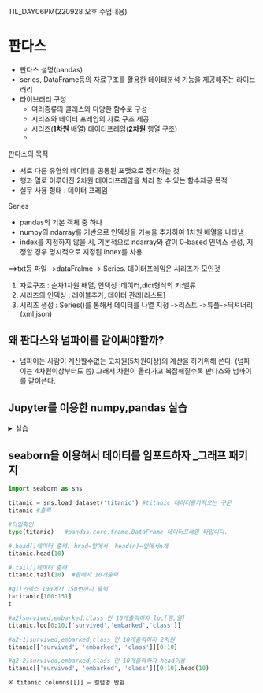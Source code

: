 TIL_DAY06PM(220928 오후 수업내용)

# 판다스

- 판다스 설명(pandas)
- series, DataFrame등의 자료구조를 활용한 데이터분석 기능을 제공해주는 라이브러리
- 라이브러리 구성
    - 여러종류의 클래스와 다양한 함수로 구성
    - 시리즈와 데이터 프레임의 자료 구조 제공
    - 시리즈(**1차원** 배열) 데이터프레임(**2차원** 행열 구조)
    - 
판다스의 목적
- 서로 다른 유형의 데이터를 공통된 포맷으로 정리하는 것
- 행과 열로 이루어진 2차원 데이터프레임을 처리 할 수 있는 함수제공 목적
- 실무 사용 형태 : 데이터 프레임

Series 
- pandas의 기본 객체 중 하나
- numpy의 ndarray를 기반으로 인덱싱을 기능을 추가하여 1차원 배열을 나타냄
- index를 지정하지 않을 시, 기본적으로 ndarray와 같이 0-based 인덱스 생성, 지정할 경우 명시적으로 지정된 index를 사용

==>txt등 파일 ->dataFralme -> Series. 데이터프레임은 시리즈가 모인것

1. 자료구조 : 순차1차원 배열, 인덱싱 :데이터,dict형식의 키:밸류
2. 시리즈의 인덱싱 : 레이블추가, 데이터 관리[리스트]
3. 시리즈 생성 : Series()를 통해서 데이터를 나열 지정 ->리스트 ->튜플->딕셔너리(xml,json) 

## 왜 판다스와 넘파이를 같이써야할까?

- 넘파이는 사람이 계산할수없는 고차원(5차원이상)의 계산을 하기위해 쓴다. (넘파이는 4차원이상부터도 씀)
  그래서 차원이 올라가고 복잡해질수록 판다스와 넘파이를 같이쓴다.

## Jupyter를 이용한 numpy,pandas 실습

<details>
<summary>실습</summary>

```python

#1.series 객체 생성 : [] 나열된 데이터 생성. ↓ 방향으로 왼쪽 인덱스 오른쪽 데이터
s = pd.Series([1,2,3,4,5],index=['A','B','C','D','E'])
print(s,s.dtype,s.index,s.array,'\n', s.values,s.shape,s.ndim,s.name)
s.index.name='test'
s

s.name='이름 컬럼'
s
결과가  Name: 이름 컬럼, dtype: int64 나오는데 ,
방법1)s = pd.Series([1,2,3,4,5],index=['A','B','C','D','E'],name='이름컬럼') 
방법2)
s = pd.Series([1,2,3,4,5],index=['A','B','C','D','E'])
s.name='이름 컬럼'

# s에서 3과 5를 추출해보자(s의인덱스의 라벨링을 가져온다)
s['C'],s['E']

#s에서 3과 5의 값을 3000과 5000으로 변경해보자
s['C']=3000
s['E']=5000
s

#1.series 객체 생성 : [] 나열된 데이터 생성
#s = pd.Series([1,[2,3],4,5])
s = pd.Series([1,[2,3],4,5],index=['A','B','C','D'])
print(s,s.dtype,s.index,s.array,'\n', s.values,s.shape,s.ndim,s.name)
s.index.name='test'

#인덱스를 문자열로 지정한 후에 숫자인덱스로 추출 확인
#s['A']
s[0]=1000 # A라는이름의 인덱스가 0번째에 있으므로, 0번째 값을 1000으로 지정
s['A'] #A라는이름의 인덱스

#인덱스 ,(콤마)로 나열해서 데이터를 추출해보자_슬라이싱으로 추출가능
s[[1,3]]        #중요! ,로 나열해서 가져오고싶으면 슬라이싱 필수!! [[,]]는 세트
s[1:3]  

#문자 인덱스 , 로 나열해서 데이터를 추출해보자,_슬라이싱으로 추출가능
s[['A','C']] #2개
#s['A':'C']  #3개

#객체.인덱스로 추출해보자
s.B ,s.A, s[0],s['A']   #[2,3],7777,7777,7777, a(인덱스0번째)에 7777이들어가있고,b에는 2,3이들어가잇다
#s.A=7777
#s.A

#exam) 문자 인덱스의 시리즈 이다. 아래와 같은 결과를 출력할 수 있도록 코드작성

#도시
#서울
#부산
#인천
#대구
#Name : 인구,dtype :int64

city = pd.Series([9904312,3448737,289045,2466052],index=['서울','부산','인천','대구'])
city.index.name='도시'
city.name='인구'
print(city)

#타입은 pandas.core.arrays.numpy_.PandasArray
r=pd.Series([1,2,3]).array  
print(type(r))

#벡터화 연산. 인덱스에 range를줄수도있고, 본 데이터에도줄수잇다
#단 인덱스가 데이터의 갯수보다 적으면 안됨!
#대신 length함수가없고 ★Len이있다!★
data=range(1,10,2)
print(len(data))
pd.Series(data,index = range(1,len(data)+1))


#벡터화 연산
pd.Series([1,2,3])+4  #원래 123이라는 데이터가있는데 123에 각4를 더해줌
r=pd.Series([1,2,3])  #위의 코드와 아래두줄의 코드의 결과는같다.
r+4,r -1, r/100000


#인구지표를 city/100000로 축소해보자
city/100000

# 비교연산을 이용해서 데이터를 추출해보자
s1 = pd.Series(range(1,20))
s1[s1>10]#대괄호가있으면 1~20까지 10이상인데이터

s1>10 #괄호가없으면 T/F로나옴
s1[(s1 % 2 ==0) | (s1 % 3 ==0)]    #or and x &, | 가능 대신()넣어줘야함 우선순위때문에

#인덱스로 연산을 수행 15보다 큰 데이터
s1[s1.index > 15] #인덱스 15보다 큰거.인덱스와,시리즈 데이터 둘다 연산가능

#시리즈 함수를 이용해서 목록을 출력해보자.
s1.items()
for index,value in s1.items():
    print(f"index :{index}, value : {value}")

# 시리즈 간의 연산
a1 = pd.Series([1,2,3,4])
b1 = pd.Series([1,2,3,4])
a1+b1

#시리즈간의 연산과 인덱스. 인덱스명이 동일한 시리즈 데이터는 연산이된다.
#인덱스가 안맞으면 NaN(None)이 나온다.
#이름을 안주면 내부적으로 연산이된다.
#인덱스가 같으면 = int64(타입이) 다르면 float64(NaN때문에, 표현을 가장큰 타입으로)
a1 = pd.Series([1,2,3,4],index=['a','b','c','d'])
b1 = pd.Series([1,2,3,4],index=['aa','bb','c','d'])
a1-b1   # + 이면 결과가 6.0 -이면 결과가 0.0

d = {'a': 1, 'b': 2, 'c': 3}
#ser = pd.Series(data=d, index=['a', 'b', 'c'])
ser =pd.Series(data=d)
ser.index

#q1 city소스코드로 확인 해보자 ._dict로 만들어보자(dict는 순서가X)
ctiy2 ={'서울':9904312,'부산' : 3448737,'인천':289045,'대구':2466052}
r = pd.Series(data=ctiy2, index = ctiy2.keys()) #keys()를쓰면 순서가 줄어들 확률 ↓
r.서울 = 100000  #update
r

#q2 .r의 요소중 부산,인천을 삭제해보자.
del r['부산']
del r['인천']

r #부산과 인천이 사라져있다.

#일단위로 Datetime 생성 (*import time*)
pd.date_range(start='2018-10-01',end='2018-10-20',freq='d')

#초단위로 생성
pd.date_range(start='2018-10-01',end='2018-10-20',freq='s')

#요일단위로 생성
pd.date_range(start='2018-10-01',end='2018-10-20',freq='w')

#3일간격으로 일단위 생성 (n d,w,s...)
pd.date_range(start='2018-10-01',end='2018-10-20',freq='3d')

#스타트를 기준으로 2bm(2개월 간격으로 월말주기 12개 생성,periods=월말주기)
pd.date_range(start='2018-10-01',periods = 12, freq ='2BM')

#분기별로 qs
pd.date_range(start='2018-10-01',periods =4 ,freq='qs')

#q3)넘파이 np.random.randint()를 이용해서 난수10개 생성
np.random.randint(5)
np.random.randint(5,size=10)

#q4)넘파이 np.random.seed()를 찾아서 시간을 지정한수 난수10개 생성

print(time.time())
np.random.seed(int(time.time()))
np.random.randint(5,size=10)    #0~5까지범위내에서 난수를 발생하는데. 10번반복
```

</details>

## seaborn을 이용해서 데이터를 임포트하자 _그래프 패키지

```python
import seaborn as sns

titanic = sns.load_dataset('titanic') #titanic 데이터를가져오는 구문
titanic #출력

#타입확인
type(titanic)   #pandas.core.frame.DataFrame 데이터프레임 타입이다.

#.head()데이터 출력. hrad=앞에서. head(n)=앞에서n개
titanic.head(10)

#.tail()데이터 출력
titanic.tail(10)  #끝에서 10개출력

#q1)인덱스 100에서 150번까지 출력
t=titanic[100:151]  
t

#a2)survived,embarked,class 만 10개출력하자 loc[행,열]
titanic.loc[0:10,['survived','embarked','class']]

#a2-1)survived,embarked,class 만 10개출력하자 2차원
titanic[['survived', 'embarked', 'class']][0:10]

#q2-2)survived,embarked,class 만 10개출력하자 head이용
titanic[['survived', 'embarked', 'class']][0:10].head(10)

※ titanic.columns[[]] = 컬럼명 반환
```